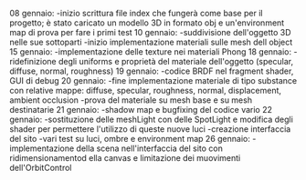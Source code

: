 08 gennaio:
-inizio scrittura file index che fungerà come base per il progetto; è stato caricato un modello 3D in formato obj e un'environment map di prova per fare i primi test
10 gennaio:
-suddivisione dell'oggetto 3D nelle sue sottoparti
-inizio implementazione materiali sulle mesh dell object
15 gennaio:
-implementazione delle texture nei materiali Phong 
18 gennaio:
-ridefinizione degli uniforms e proprietà del materiale dell'oggetto (specular, diffuse, normal, roughness)
19 gennaio:
-codice BRDF nel fragment shader, GUI di debug 
20 gennaio:
-fine implementazione materiale di tipo substance con relative mappe: diffuse, specular, roughness, normal, displacement, ambient occlusion
-prova del materiale su mesh base e su mesh destinatarie
21 gennaio:
-shadow map e bugfixing del codice vario
22 gennaio:
-sostituzione delle meshLight con delle SpotLight e modifica degli shader per permettere l'utilizzo di queste nuove luci
-creazione interfaccia del sito
-vari test su luci, ombre e environment map
26 gennaio:
-implementazione della scena nell'interfaccia del sito con ridimensionamentod ella canvas e limitazione dei muovimenti dell'OrbitControl